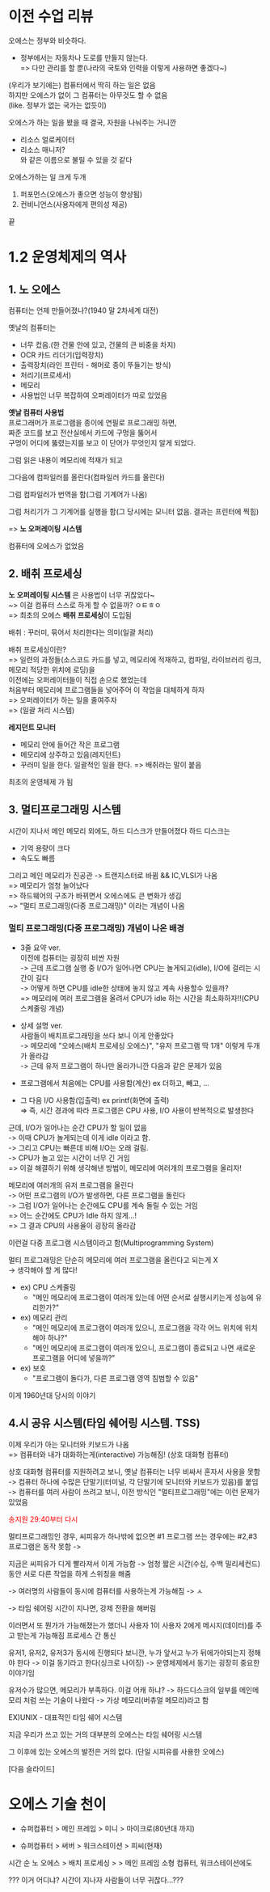 # 이전 수업 리뷰

오에스는 정부와 비슷하다.   
- 정부에서는 자동차나 도로를 만들지 않는다.   
=> 다만 관리를 할 뿐(나라의 국토와 인력을 이렇게 사용하면 좋겠다~)

(우리가 보기에는) 컴퓨터에서 딱히 하는 일은 없음   
하지만 오에스가 없이 그 컴퓨터는 아무것도 할 수 없음   
(like. 정부가 없는 국가는 없듯이)


오에스가 하는 일을 봤을 때 결국, 자원을 나눠주는 거니깐
- 리소스 얼로케이터
- 리소스 매니저?   
와 같은 이름으로 불릴 수 있을 것 같다



오에스가하는 일 크게 두개   
1. 퍼포먼스(오에스가 좋으면 성능이 향상됨)
2. 컨비니언스(사용자에게 편의성 제공)


끝




# 1.2 운영체제의 역사

## 1. 노 오에스
컴퓨터는 언제 만들어졌나?(1940 말 2차세계 대전)

옛날의 컴퓨터는 
- 너무 컸음.(한 건물 안에 있고, 건물의 큰 비중을 차지)
- OCR 카드 리더기(입력장치)
- 출력장치(라인 프린터 - 해머로 종이 뚜들기는 방식)
- 처리기(프로세서)
- 메모리
- 사용법인 너무 복잡하여 오퍼레이터가 따로 있었음   


**옛날 컴퓨터 사용법**   
프로그래머가 프로그램을 종이에 연필로 프로그래밍 하면,   
짜준 코드를 보고 전산실에서 카드에 구멍을 뚫어서      
구멍이 어디에 뚫렸는지를 보고 이 단어가 무엇인지 알게 되었다.  

그럼 읽은 내용이 메모리에 적재가 되고

그다음에 컴파일러를 올린다(컴파일러 카드를 올린다)

그럼 컴파일러가 번역을 함(그럼 기계어가 나옴)

그럼 처리기가 그 기계어를 실행을 함(그 당시에는 모니터 없음. 결과는 프린터에 찍힘)


=> **노 오퍼레이팅 시스템**

컴퓨터에 오에스가 없었음




## 2. 배취 프로세싱
**노 오퍼레이팅 시스템** 은 사용법이 너무 귀찮았다~   
~> 이걸 컴퓨터 스스로 하게 할 수 없을까? ㅇㅌㅎㅇ   
=> 최초의 오에스 **배취 프로세싱**이 도입됨

배취 : 꾸러미, 묶어서 처리한다는 의미(일괄 처리)

배취 프로세싱이란?    
=> 일련의 과정들(소스코드 카드를 넣고, 메모리에 적재하고, 컴파일, 라이브러리 링크, 메모리 적당한 위치에 로딩)을   
이전에는 오퍼레이터들이 직접 손으로 했었는데   
처음부터 메모리에 프로그램들을 넣어주어 이 작업을 대체하게 하자   
=> 오퍼레이터가 하는 일을 줄여주자   
=>  (일괄 처리 시스템)   


**레지던트 모니터**
- 메모리 안에 들어간 작은 프로그램
- 메모리에 상주하고 있음(레지던트)
- 꾸러미 일을 한다. 일괄적인 일을 한다. => 배취라는 말이 붙음



최초의 운영체제 가 됨



## 3. 멀티프로그래밍 시스템
시간이 지나서 메인 메모리 외에도, 하드 디스크가 만들어졌다
하드 디스크는 
- 기억 용량이 크다
- 속도도 빠름

그리고 메인 메모리가 진공관 -> 트랜지스터로 바뀜 && IC,VLSI가 나옴   
=> 메모리가 엄청 늘어났다   
=> 하드웨어의 구조가 바뀌면서 오에스에도 큰 변화가 생김   
~> "멀티 프로그래밍(다중 프로그래밍)" 이라는 개념이 나옴   




### 멀티 프로그래밍(다중 프로그래밍) 개념이 나온 배경

- 3줄 요약 ver.  
이전에 컴퓨터는 굉장히 비싼 자원   
-> 근데 프로그램 실행 중 I/O가 일어나면 CPU는 놀게되고(idle), I/O에 걸리는 시간이 길다  
-> 어떻게 하면 CPU를 idle한 상태에 놓지 않고 계속 사용할수 있을까?   
=> 메모리에 여러 프로그램을 올려서 CPU가 idle 하는 시간을 최소화하자!!(CPU 스케줄링 개념)   


- 상세 설명 ver.  
사람들이 배치프로그래밍을 쓰다 보니 이게 안좋았다  
-> 메모리에 "오에스(배치 프로세싱 오에스)", "유저 프로그램 딱 1개" 이렇게 두개가 올라감   
-> 근데 유저 프로그램이 하나만 올라가니깐 다음과 같은 문제가 있음  

- 프로그램에서 처음에는 CPU를 사용함(계산) ex 더하고, 빼고, ...  
- 그 다음 I/O 사용함(입출력) ex printf(화면에 출력)  
=> 즉, 시간 경과에 따라 프로그램은 CPU 사용, I/O 사용이 반복적으로 발생한다  

근데, I/O가 일어나는 순간 CPU가 할 일이 없음  
-> 이때 CPU가 놀게되는데 이게 idle 이라고 함.   
-> 그리고 CPU는 빠른데 비해 I/O는 오래 걸림.   
-> CPU가 놀고 있는 시간이 너무 긴 거임  
=> 이걸 해결하기 위해 생각해낸 방법이, 메모리에 여러개의 프로그램을 올리자!  

메모리에 여러개의 유저 프로그램을 올린다  
-> 어떤 프로그램의 I/O가 발생하면, 다른 프로그램을 돌린다  
-> 그럼 I/O가 일어나는 순간에도 CPU를 계속 돌릴 수 있는 거임  
=> 어느 순간에도 CPU가 Idle 하지 않게...!  
=> 그 결과 CPU의 사용율이 굉장히 올라감  


이런걸 다중 프로그램 시스템이라고 함(Multiprogramming System)  





멀티 프로그래밍은 단순히 메모리에 여러 프로그램을 올린다고 되는게 X   
-> 생각해야 할 게 많다!  
- ex) CPU 스케줄링 
	- "메인 메모리에 프로그램이 여러개 있는데 어떤 순서로 실행시키는게 성능에 유리한가?"  
- ex) 메모리 관리
	- "메인 메모리에 프로그램이 여러개 있으니, 프로그램을 각각 어느 위치에 위치해야 하나?"
	- "메인 메모리에 프로그램이 여러개 있으니, 프로그램이 종료되고 나면 새로운 프로그램을 어디에 넣을까?"     
- ex) 보호
	- "프로그램이 돌다가, 다른 프로그램 영역 침범할 수 있음"  


이게 1960년대 당시의 이야기  





## 4.시 공유 시스템(타임 쉐어링 시스템. TSS)

이제 우리가 아는 모니터와 키보드가 나옴   
=> 컴퓨터와 내가 대화하는게(interactive) 가능해짐! (상호 대화형 컴퓨터)   


상호 대화형 컴퓨터를 지원하려고 보니, 옛날 컴퓨터는 너무 비싸서 혼자서 사용을 못함   
-> 컴퓨터 하나에 수많은 단말기(터미널, 각 단말기에 모니터와 키보드가 있음)를 붙임   
-> 컴퓨터를 여러 사람이 쓰려고 보니, 이전 방식인 "멀티프로그래밍"에는 이런 문제가 있었음   






<div style="stle:bold; color: red;">송지원 29:40부터 다시</div>










멀티프로그래밍인 경우, 
씨피유가 하나밖에 없으면 #1 프로그램 쓰는 경우에는 #2,#3 프로그램은 동작 못함
-> 







지금은 씨피유가 디게 빨라져서 이게 가능함
-> 엄청 짧은 시간(수십, 수백 밀리세컨드)동안 서로 다른 작업을 하게 스위칭을 해줌

-> 여러명의 사람들이 동시에 컴퓨터를 사용하는게 가능해짐
-> ㅅ

-> 타임 쉐어링
시간이 지나면, 강제 전환을 해버림





이러면서 또 뭔가가 가능해졌는가 했더니
사용자 1이 사용자 2에게 메시지(데이터)를 주고 받는게 가능해짐
프로세스 간 통신




유저1, 유저2, 유저3가 동시에 진행되다 보니깐, 
누가 앞서고 누가 뒤에가야되는지 정해야 한다
-> 이걸 동기라고 한다(싱크로 나이징)
-> 운영체제에서 동기는 굉장히 중요한 이야기임






유저수가 많으면, 메모리가 부족하다.
이걸 어캐 하냐?
-> 하드디스크의 일부를 메인메모리 처럼 쓰는 기술이 나왔다
-> 가상 메모리(버츄얼 메모리)라고 함


EX)UNIX - 대표적인 타임 쉐어 시스템







지금 우리가 쓰고 있는 거의 대부분의 오에스는 타임 쉐어링 시스템





그 이후에 있는 오에스의 발전은 거의 없다.
(단일 시피유를 사용한 오에스)

















[다음 슬라이드]

# 오에스 기술 천이

- 슈퍼컴퓨터 > 메인 프레임 > 미니 > 마이크로(80년대 까지)

- 슈퍼컴퓨터 > 써버 > 워크스테이션 > 피씨(현재)










시간 순
노 오에스 > 배치 프로세싱 >  > 메인 프레임
소형 컴퓨터, 워크스테이션에도 


??? 이거 어디냐? 시간이 지나자 사람들이 너무 귀찮다...???
